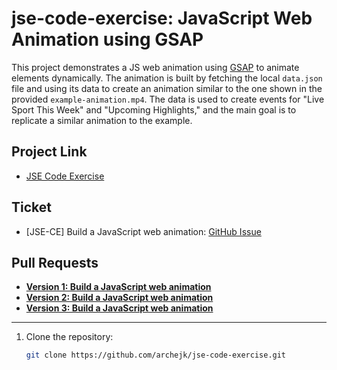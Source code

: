 # jse-code-exercise: JavaScript Web Animation using GSAP

This project demonstrates a JS web animation using [GSAP](https://gsap.com/) to animate elements dynamically. The animation is built by fetching the local `data.json` file and using its data to create an animation similar to the one shown in the provided `example-animation.mp4`. The data is used to create events for "Live Sport This Week" and "Upcoming Highlights," and the main goal is to replicate a similar animation to the example.

## Project Link
- [JSE Code Exercise](https://github.com/users/archejk/projects/15/views/1)

## Ticket
- [JSE-CE] Build a JavaScript web animation: [GitHub Issue](https://github.com/archejk/jse-code-exercise/issues/1)

## Pull Requests

- **[Version 1: Build a JavaScript web animation](https://github.com/archejk/jse-code-exercise/pull/2)**
- **[Version 2: Build a JavaScript web animation](https://github.com/archejk/jse-code-exercise/pull/3)**
- **[Version 3: Build a JavaScript web animation](https://github.com/archejk/jse-code-exercise/pull/4)**
----
1. Clone the repository:

   ```bash
   git clone https://github.com/archejk/jse-code-exercise.git
